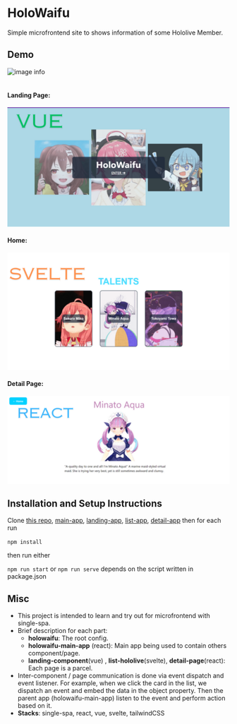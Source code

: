 # HoloWaifu

Simple microfrontend site to shows information of some Hololive Member.

## Demo

![image info](./demo/demo.gif)
<br />
<br />

#### Landing Page:

![image info](./demo/landing-page-VUE.png)

#### Home:

![image info](./demo/talent-page-SVELTE.png)

#### Detail Page:

![image info](./demo/detail-page-REACT.png)

## Installation and Setup Instructions

Clone [this repo](https://github.com/mune-kyun/exp-microfe-holowaifu), [main-app](https://github.com/mune-kyun/exp-microfe-holowaifu-main-app), [landing-app](https://github.com/mune-kyun/exp-microfe-landing-component), [list-app](https://github.com/mune-kyun/exp-microfe-list-hololive), [detail-app](https://github.com/mune-kyun/exp-microfe-detail-page) then for each run

`npm install`

then run either

`npm run start` or `npm run serve` depends on the script written in package.json

## Misc

- This project is intended to learn and try out for microfrontend with single-spa.
- Brief description for each part:
  - **holowaifu**: The root config.
  - **holowaifu-main-app** (react): Main app being used to contain others component/page.
  - **landing-component**(vue)
    , **list-hololive**(svelte), **detail-page**(react): Each page is a parcel.
- Inter-component / page communication is done via event dispatch and event listener. For example, when we click the card in the list, we dispatch an event and embed the data in the object property. Then the parent app (holowaifu-main-app) listen to the event and perform action based on it.
- **Stacks**: single-spa, react, vue, svelte, tailwindCSS
